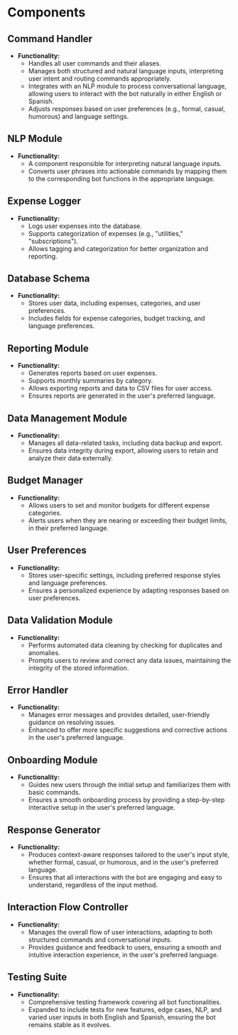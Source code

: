 # Components

## Command Handler
- **Functionality:** 
  - Handles all user commands and their aliases.
  - Manages both structured and natural language inputs, interpreting user intent and routing commands appropriately.
  - Integrates with an NLP module to process conversational language, allowing users to interact with the bot naturally in either English or Spanish.
  - Adjusts responses based on user preferences (e.g., formal, casual, humorous) and language settings.

## NLP Module
- **Functionality:** 
  - A component responsible for interpreting natural language inputs.
  - Converts user phrases into actionable commands by mapping them to the corresponding bot functions in the appropriate language.

## Expense Logger
- **Functionality:** 
  - Logs user expenses into the database.
  - Supports categorization of expenses (e.g., "utilities," "subscriptions").
  - Allows tagging and categorization for better organization and reporting.

## Database Schema
- **Functionality:** 
  - Stores user data, including expenses, categories, and user preferences.
  - Includes fields for expense categories, budget tracking, and language preferences.

## Reporting Module
- **Functionality:** 
  - Generates reports based on user expenses.
  - Supports monthly summaries by category.
  - Allows exporting reports and data to CSV files for user access.
  - Ensures reports are generated in the user's preferred language.

## Data Management Module
- **Functionality:** 
  - Manages all data-related tasks, including data backup and export.
  - Ensures data integrity during export, allowing users to retain and analyze their data externally.

## Budget Manager
- **Functionality:** 
  - Allows users to set and monitor budgets for different expense categories.
  - Alerts users when they are nearing or exceeding their budget limits, in their preferred language.

## User Preferences
- **Functionality:** 
  - Stores user-specific settings, including preferred response styles and language preferences.
  - Ensures a personalized experience by adapting responses based on user preferences.

## Data Validation Module
- **Functionality:** 
  - Performs automated data cleaning by checking for duplicates and anomalies.
  - Prompts users to review and correct any data issues, maintaining the integrity of the stored information.

## Error Handler
- **Functionality:** 
  - Manages error messages and provides detailed, user-friendly guidance on resolving issues.
  - Enhanced to offer more specific suggestions and corrective actions in the user's preferred language.

## Onboarding Module
- **Functionality:** 
  - Guides new users through the initial setup and familiarizes them with basic commands.
  - Ensures a smooth onboarding process by providing a step-by-step interactive setup in the user's preferred language.

## Response Generator
- **Functionality:** 
  - Produces context-aware responses tailored to the user's input style, whether formal, casual, or humorous, and in the user's preferred language.
  - Ensures that all interactions with the bot are engaging and easy to understand, regardless of the input method.

## Interaction Flow Controller
- **Functionality:** 
  - Manages the overall flow of user interactions, adapting to both structured commands and conversational inputs.
  - Provides guidance and feedback to users, ensuring a smooth and intuitive interaction experience, in the user's preferred language.

## Testing Suite
- **Functionality:** 
  - Comprehensive testing framework covering all bot functionalities.
  - Expanded to include tests for new features, edge cases, NLP, and varied user inputs in both English and Spanish, ensuring the bot remains stable as it evolves.

